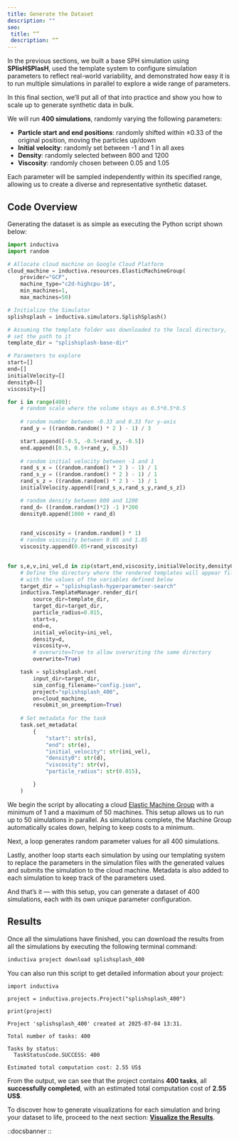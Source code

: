 ```yaml
---
title: Generate the Dataset
description: ""
seo:
 title: “”
 description: “”
---
```


In the previous sections, we built a base SPH simulation using **SPlisHSPlasH**, used the template system to configure simulation parameters to reflect real-world variability, and demonstrated how easy it is to run multiple simulations in parallel to explore a wide range of parameters.

In this final section, we’ll put all of that into practice and show you how to scale up to generate synthetic data in bulk.

We will run **400 simulations**, randomly varying the following parameters:
* **Particle start and end positions**: randomly shifted within ±0.33 of the original position, moving the particles up/down
* **Initial velocity**: randomly set between -1 and 1 in all axes
* **Density**: randomly selected between 800 and 1200
* **Viscosity**: randomly chosen between 0.05 and 1.05

Each parameter will be sampled independently within its specified range, allowing us to create a diverse and representative synthetic dataset.

## Code Overview
Generating the dataset is as simple as executing the Python script shown below:

```python
import inductiva
import random

# Allocate cloud machine on Google Cloud Platform
cloud_machine = inductiva.resources.ElasticMachineGroup(
    provider="GCP",
    machine_type="c2d-highcpu-16",
    min_machines=1,
    max_machines=50)

# Initialize the Simulator
splishsplash = inductiva.simulators.SplishSplash()

# Assuming the template folder was downloaded to the local directory,
# set the path to it
template_dir = "splishsplash-base-dir"

# Parameters to explore
start=[]
end=[]
initialVelocity=[]
density0=[]
viscosity=[]

for i in range(400):
    # random scale where the volume stays as 0.5*0.5*0.5
    
    # random number between -0.33 and 0.33 for y-axis
    rand_y = ((random.random() * 2 ) - 1) / 3

    start.append([-0.5, -0.5+rand_y, -0.5])
    end.append([0.5, 0.5+rand_y, 0.5])
    
    # random initial velocity between -1 and 1
    rand_s_x = ((random.random() * 2 ) - 1) / 1
    rand_s_y = ((random.random() * 2 ) - 1) / 1
    rand_s_z = ((random.random() * 2 ) - 1) / 1
    initialVelocity.append([rand_s_x,rand_s_y,rand_s_z])

    # random density between 800 and 1200
    rand_d= ((random.random()*2) -1 )*200
    density0.append(1000 + rand_d)

    
    rand_viscosity = (random.random() * 1)
    # random viscosity between 0.05 and 1.05
    viscosity.append(0.05+rand_viscosity)
    

for s,e,v,ini_vel,d in zip(start,end,viscosity,initialVelocity,density0):
    # Define the directory where the rendered templates will appear filled 
    # with the values of the variables defined below
    target_dir = "splishsplash-hyperparameter-search"
    inductiva.TemplateManager.render_dir(
        source_dir=template_dir,
        target_dir=target_dir,
        particle_radius=0.015,
        start=s,
        end=e,
        initial_velocity=ini_vel,
        density=d,
        viscosity=v,
        # overwrite=True to allow overwriting the same directory
        overwrite=True)

    task = splishsplash.run(
        input_dir=target_dir,
        sim_config_filename="config.json",
        project="splishsplash_400",
        on=cloud_machine,
        resubmit_on_preemption=True)
    
    # Set metadata for the task
    task.set_metadata(
        {
            "start": str(s),
            "end": str(e),
            "initial_velocity": str(ini_vel),
            "density0": str(d),
            "viscosity": str(v),
            "particle_radius": str(0.015),

        }
    )
```

We begin the script by allocating a cloud [Elastic Machine Group](https://inductiva.ai/guides/parallel-simulations/set-up-elastic-machine-group) with a minimum of 1 and a maximum of 50 machines. This setup allows 
us to run up to 50 simulations in parallel. As simulations complete, the Machine Group automatically scales down, helping to keep costs to 
a minimum.

Next, a loop generates random parameter values for all 400 simulations.

Lastly, another loop starts each simulation by using our templating system to replace the parameters in the simulation files with the generated values and submits the simulation to the cloud machine. Metadata is also added to each simulation to keep track of the parameters used.

And that’s it — with this setup, you can generate a dataset of 400 simulations, each with its own unique parameter configuration.

## Results
Once all the simulations have finished, you can download the results from all the simulations by executing the following terminal command:

```bash
inductiva project download splishsplash_400
```

You can also run this script to get detailed information about your project:

```
import inductiva

project = inductiva.projects.Project("splishsplash_400")

print(project)

Project 'splishsplash_400' created at 2025-07-04 13:31.

Total number of tasks: 400

Tasks by status:
  TaskStatusCode.SUCCESS: 400

Estimated total computation cost: 2.55 US$
```

From the output, we can see that the project contains **400 tasks**, all **successfully completed**, with an estimated total computation cost of **2.55 US$**.

To discover how to generate visualizations for each simulation and bring your dataset to life, proceed to the next section: **[Visualize the Results](../../../2.visualization/vis-with-python)**.

::docsbanner
::
